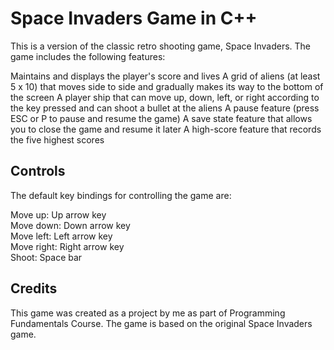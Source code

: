 # Space Invaders Game in C++
This is a version of the classic retro shooting game, Space Invaders. The game includes the following features:

Maintains and displays the player's score and lives
A grid of aliens (at least 5 x 10) that moves side to side and gradually makes its way to the bottom of the screen
A player ship that can move up, down, left, or right according to the key pressed and can shoot a bullet at the aliens
A pause feature (press ESC or P to pause and resume the game)
A save state feature that allows you to close the game and resume it later
A high-score feature that records the five highest scores

## Controls
The default key bindings for controlling the game are:

Move up: Up arrow key <br>
Move down: Down arrow key <br>
Move left: Left arrow key <br>
Move right: Right arrow key <br>
Shoot: Space bar

## Credits
This game was created as a project by me as part of Programming Fundamentals Course. The game is based on the original Space Invaders game.
